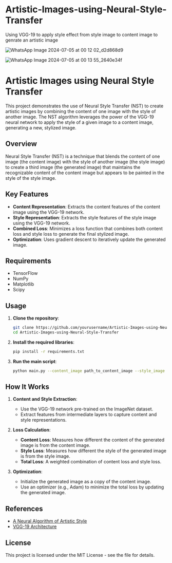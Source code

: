 # Artistic-Images-using-Neural-Style-Transfer
Using VGG-19 to apply style effect from style image to content image to genrate an artistic image

![WhatsApp Image 2024-07-05 at 00 12 02_d2d868d9](https://github.com/Anser2/Artistic-Images-using-Neural-Style-Transfer/assets/130187355/05d15e87-07ce-419b-bc17-2794358b63d6)

![WhatsApp Image 2024-07-05 at 00 13 55_2640e34f](https://github.com/Anser2/Artistic-Images-using-Neural-Style-Transfer/assets/130187355/948f18b1-70f4-4620-a460-4c71ae71221a)

# Artistic Images using Neural Style Transfer

This project demonstrates the use of Neural Style Transfer (NST) to create artistic images by combining the content of one image with the style of another image. The NST algorithm leverages the power of the VGG-19 neural network to apply the style of a given image to a content image, generating a new, stylized image.

## Overview

Neural Style Transfer (NST) is a technique that blends the content of one image (the content image) with the style of another image (the style image) to create a third image (the generated image) that maintains the recognizable content of the content image but appears to be painted in the style of the style image.

## Key Features

- **Content Representation**: Extracts the content features of the content image using the VGG-19 network.
- **Style Representation**: Extracts the style features of the style image using the VGG-19 network.
- **Combined Loss**: Minimizes a loss function that combines both content loss and style loss to generate the final stylized image.
- **Optimization**: Uses gradient descent to iteratively update the generated image.

## Requirements

- TensorFlow
- NumPy
- Matplotlib
- Scipy

## Usage

1. **Clone the repository**:
    ```bash
    git clone https://github.com/yourusername/Artistic-Images-using-Neural-Style-Transfer.git
    cd Artistic-Images-using-Neural-Style-Transfer
    ```

2. **Install the required libraries**:
    ```bash
    pip install -r requirements.txt
    ```

3. **Run the main script**:
    ```bash
    python main.py --content_image path_to_content_image --style_image path_to_style_image --output_image output_image_name
    ```

## How It Works

1. **Content and Style Extraction**:
    - Use the VGG-19 network pre-trained on the ImageNet dataset.
    - Extract features from intermediate layers to capture content and style representations.

2. **Loss Calculation**:
    - **Content Loss**: Measures how different the content of the generated image is from the content image.
    - **Style Loss**: Measures how different the style of the generated image is from the style image.
    - **Total Loss**: A weighted combination of content loss and style loss.

3. **Optimization**:
    - Initialize the generated image as a copy of the content image.
    - Use an optimizer (e.g., Adam) to minimize the total loss by updating the generated image.

## References

- [A Neural Algorithm of Artistic Style](https://arxiv.org/abs/1508.06576)
- [VGG-19 Architecture](https://arxiv.org/abs/1409.1556)

## License

This project is licensed under the MIT License - see the file for details.
